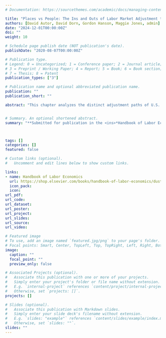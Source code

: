 ```yaml
---
# Documentation: https://sourcethemes.com/academic/docs/managing-content/

title: "Places vs People: The Ins and Outs of Labor Market Adjustment to Globalization"
authors: [David Autor, David Dorn, Gordon Hanson, Maggie Jones, admin]
date: "2024-12-01T00:00:00Z"
doi: ""
weight: 10

# Schedule page publish date (NOT publication's date).
publishDate: "2020-08-07T00:00:00Z"

# Publication type.
# Legend: 0 = Uncategorized; 1 = Conference paper; 2 = Journal article;
# 3 = Preprint / Working Paper; 4 = Report; 5 = Book; 6 = Book section;
# 7 = Thesis; 8 = Patent
publication_types: ["3"]

# Publication name and optional abbreviated publication name.
publication: ""
publication_short: ""

abstract: "This chapter analyzes the distinct adjustment paths of U.S. labor markets (places) and U.S. workers (people) to increased Chinese import competition during the 2000s. Using comprehensive register data for 2000--2019, we document that employment levels more than fully rebound in trade-exposed places after 2010, while employment-to-population ratios remain depressed and manufacturing employment further atrophies. The adjustment of places to trade shocks is *generational*: affected areas recover primarily by adding workers to non-manufacturing who were below working age when the shock occurred. Entrants are disproportionately native-born Hispanics, foreign-born immigrants, women, and the college-educated, who find employment in relatively low-wage service sectors such as medical services, education, retail, and hospitality. Using the panel structure of the employer-employee data, we decompose changes in the employment composition of places into trade-induced shifts in the gross flows of people across sectors, locations, and non-employment status. Contrary to standard models, trade shocks reduce geographic mobility, with both in- and out-migration remaining depressed through 2019. The employment recovery stems almost entirely from young adults and foreign-born immigrants taking their first U.S. jobs in affected areas, with minimal contributions from cross-sector transitions of former manufacturing workers. Although worker inflows into non-manufacturing more than fully offset manufacturing employment losses in trade-exposed locations after 2010, incumbent workers neither fully recover earnings losses nor predominantly exit the labor market, but rather age in place as communities undergo rapid demographic and industrial transitions."


# Summary. An optional shortened abstract.
summary: "**Submitted for publication in the <ins>*Handbook of Labor Economics*</ins> in December 2024.** </br>My presentations: Carnegie Mellon, Oslo Labor Workshop."



tags: []
categories: []
featured: false

# Custom links (optional).
#   Uncomment and edit lines below to show custom links.

links:
- name: Handbook of Labor Economics
  url: https://shop.elsevier.com/books/handbook-of-labor-economics/dustmann/978-0-443-29764-9
  icon_pack: 
  icon: 
url_pdf: 
url_code:
url_dataset:
url_poster:
url_project:
url_slides:
url_source:
url_video:

# Featured image
# To use, add an image named `featured.jpg/png` to your page's folder. 
# Focal points: Smart, Center, TopLeft, Top, TopRight, Left, Right, BottomLeft, Bottom, BottomRight.
image:
  caption: ""
  focal_point: ""
  preview_only: false

# Associated Projects (optional).
#   Associate this publication with one or more of your projects.
#   Simply enter your project's folder or file name without extension.
#   E.g. `internal-project` references `content/project/internal-project/index.md`.
#   Otherwise, set `projects: []`.
projects: []

# Slides (optional).
#   Associate this publication with Markdown slides.
#   Simply enter your slide deck's filename without extension.
#   E.g. `slides: "example"` references `content/slides/example/index.md`.
#   Otherwise, set `slides: ""`.
slides: ""
---
```

